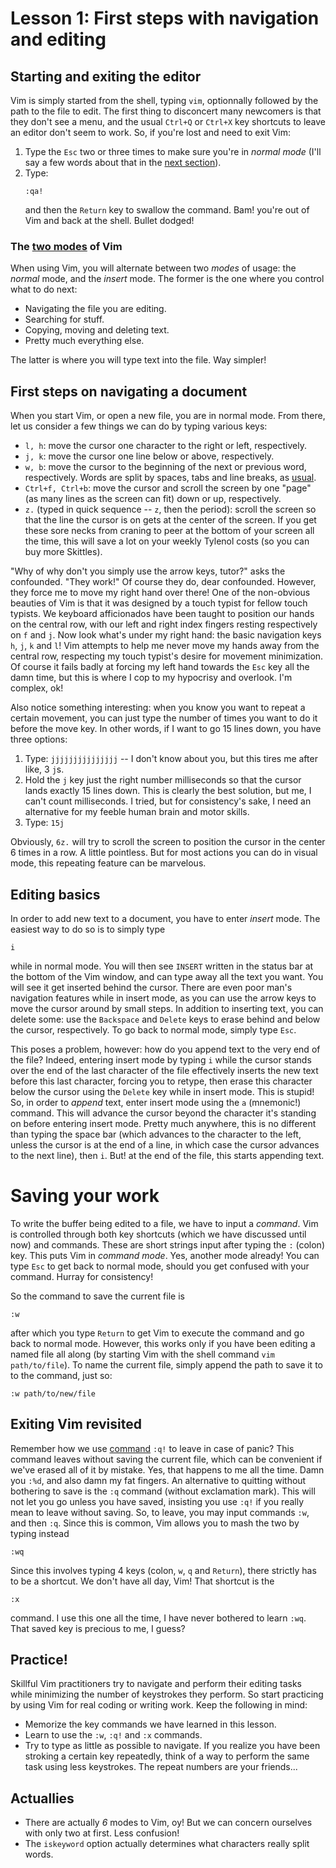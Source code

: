 # Lesson 1: First steps with navigation and editing

## Starting and exiting the editor

Vim is simply started from the shell, typing `vim`, optionnally followed by
the path to the file to edit. The first thing to disconcert many newcomers is
that they don't see a menu, and the usual `Ctrl+Q` or `Ctrl+X` key shortcuts
to leave an editor don't seem to work. So, if you're lost and need to exit
Vim:

1. Type the `Esc` two or three times to make sure you're in *normal mode*
   (I'll say a few words about that in the [next section](two-modes)).
1. <a name="leave-panic"></a>Type:
   ```
   :qa!
   ```
   and then the `Return` key to swallow the command. Bam! you're out of Vim
   and back at the shell. Bullet dodged!

### <a name="two-modes"></a>The [two modes](#vim-modes) of Vim

When using Vim, you will alternate between two *modes* of usage: the *normal* mode, and the *insert* mode. The former is the one where you control what to do next:

* Navigating the file you are editing.
* Searching for stuff.
* Copying, moving and deleting text.
* Pretty much everything else.

The latter is where you will type text into the file. Way simpler!

## First steps on navigating a document

When you start Vim, or open a new file, you are in normal mode. From there, let us consider a few things we can do by typing various keys:

* `l, h`: move the cursor one character to the right or left, respectively.
* `j, k`: move the cursor one line below or above, respectively.
* `w, b`: move the cursor to the beginning of the next or previous word, respectively. Words are split by spaces, tabs and line breaks, as [usual](#word-splitting).
* `Ctrl+f, Ctrl+b`: move the cursor and scroll the screen by one "page" (as many lines as the screen can fit) down or up, respectively.
* `z.` (typed in quick sequence -- `z`, then the period): scroll the screen so that the line the cursor is on gets at the center of the screen. If you get these sore necks from craning to peer at the bottom of your screen all the time, this will save a lot on your weekly Tylenol costs (so you can buy more Skittles).

"Why of why don't you simply use the arrow keys, tutor?" asks the confounded. "They work!" Of course they do, dear confounded. However, they force me to move my right hand over there! One of the non-obvious beauties of Vim is that it was designed by a touch typist for fellow touch typists. We keyboard afficionados have been taught to position our hands on the central row, with our left and right index fingers resting respectively on `f` and `j`. Now look what's under my right hand: the basic navigation keys `h`, `j`, `k` and `l`! Vim attempts to help me never move my hands away from the central row, respecting my touch typist's desire for movement minimization. Of course it fails badly at forcing my left hand towards the `Esc` key all the damn time, but this is where I cop to my hypocrisy and overlook. I'm complex, ok!

Also notice something interesting: when you know you want to repeat a certain movement, you can just type the number of times you want to do it before the move key. In other words, if I want to go 15 lines down, you have three options:

1. Type: `jjjjjjjjjjjjjjj` -- I don't know about you, but this tires me after like, 3 `j`s.
2. Hold the `j` key just the right number milliseconds so that the cursor lands exactly 15 lines down. This is clearly the best solution, but me, I can't count milliseconds. I tried, but for consistency's sake, I need an alternative for my feeble human brain and motor skills.
3. Type: `15j`

Obviously, `6z.` will try to scroll the screen to position the cursor in the center 6 times in a row. A little pointless. But for most actions you can do in visual mode, this repeating feature can be marvelous.

## Editing basics

In order to add new text to a document, you have to enter *insert* mode. The easiest way to do so is to simply type
```
i
```
while in normal mode. You will then see `INSERT` written in the status bar at the bottom of the Vim window, and can type away all the text you want. You will see it get inserted behind the cursor. There are even poor man's navigation features while in insert mode, as you can use the arrow keys to move the cursor around by small steps. In addition to inserting text, you can delete some: use the `Backspace` and `Delete` keys to erase behind and below the cursor, respectively. To go back to normal mode, simply type `Esc`.

This poses a problem, however: how do you append text to the very end of the file? Indeed, entering insert mode by typing `i` while the cursor stands over the end of the last character of the file effectively inserts the new text before this last character, forcing you to retype, then erase this character below the cursor using the `Delete` key while in insert mode. This is stupid! So, in order to *append* text, enter insert mode using the `a` (mnemonic!) command. This will advance the cursor beyond the character it's standing on before entering insert mode. Pretty much anywhere, this is no different than typing the space bar (which advances to the character to the left, unless the cursor is at the end of a line, in which case the cursor advances to the next line), then `i`. But! at the end of the file, this starts appending text.

# Saving your work

To write the buffer being edited to a file, we have to input a *command*. Vim is controlled through both key shortcuts (which we have discussed until now) and commands. These are short strings input after typing the `:` (colon) key. This puts Vim in *command mode*. Yes, another mode already! You can type `Esc` to get back to normal mode, should you get confused with your command. Hurray for consistency!

So the command to save the current file is
```
:w
```
after which you type `Return` to get Vim to execute the command and go back to normal mode. However, this works only if you have been editing a named file all along (by starting Vim with the shell command `vim path/to/file`). To name the current file, simply append the path to save it to to the command, just so:
```
:w path/to/new/file
```

## Exiting Vim revisited

Remember how we use [command](#leave-panic) `:q!` to leave in case of panic? This command leaves without saving the current file, which can be convenient if we've erased all of it by mistake. Yes, that happens to me all the time. Damn you `:%d`, and also damn my fat fingers. An alternative to quitting without bothering to save is the `:q` command (without exclamation mark). This will not let you go unless you have saved, insisting you use `:q!` if you really mean to leave without saving. So, to leave, you may input commands `:w`, and then `:q`. Since this is common, Vim allows you to mash the two by typing instead
```
:wq
```
Since this involves typing 4 keys (colon, `w`, `q` and `Return`), there strictly has to be a shortcut. We don't have all day, Vim! That shortcut is the
```
:x
```
command. I use this one all the time, I have never bothered to learn `:wq`. That saved key is precious to me, I guess?

## Practice!

Skillful Vim practitioners try to navigate and perform their editing tasks while minimizing the number of keystrokes they perform. So start practicing by using Vim for real coding or writing work. Keep the following in mind:
* Memorize the key commands we have learned in this lesson.
* Learn to use the `:w`, `:q!` and `:x` commands.
* Try to type as little as possible to navigate. If you realize you have been stroking a certain key repeatedly, think of a way to perform the same task using less keystrokes. The repeat numbers are your friends...

## Actuallies

* <a name="vim-modes"></a>There are actually *6* modes to Vim, oy! But we can concern ourselves with only two at first. Less confusion!
* <a name="word-splitting"></a>The `iskeyword` option actually determines what characters really split words.